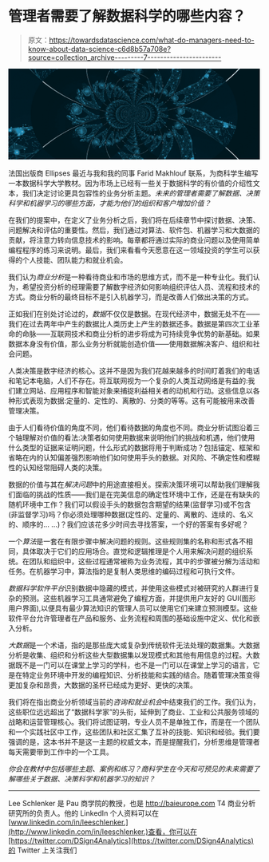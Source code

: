 # 管理者需要了解数据科学的哪些内容？

> 原文：<https://towardsdatascience.com/what-do-managers-need-to-know-about-data-science-c6d8b57a708e?source=collection_archive---------7----------------------->

![](img/fd52a2e2ba93b78de0c351400a4a2831.png)

法国出版商 Ellipses 最近与我和我的同事 Farid Makhlouf 联系，为商科学生编写一本数据科学大学教材。因为市场上已经有一些关于数据科学的有价值的介绍性文本，我们决定讨论更具包容性的业务分析主题。*未来的管理者需要了解数据、决策科学和机器学习的哪些方面，才能为他们的组织和客户增加价值？*

在我们的提案中，在定义了业务分析之后，我们将在后续章节中探讨数据、决策、问题解决和评估的重要性。然后，我们通过对算法、软件包、机器学习和大数据的贡献，将注意力转向信息技术的影响。每章都将通过实际的商业问题以及使用简单编程程序的练习来说明。最后，我们来看看今天愿意在这一领域投资的学生可以获得的个人技能、团队能力和就业机会。

我们认为*商业分析*是一种看待商业和市场的思维方式，而不是一种专业化。我们认为，希望投资分析的经理需要了解数字经济如何影响组织评估人员、流程和技术的方式。商业分析的最终目标不是引入机器学习，而是改善人们做出决策的方式。

正如我们在别处讨论过的，*数据*不仅仅是数据。在现代经济中，数据无处不在——我们在过去两年中产生的数据比人类历史上产生的数据还多。数据是第四次工业革命的命脉——互联网技术和商业分析的进步将成为可持续竞争优势的新基础。如果数据本身没有价值，那么业务分析就能创造价值——使用数据解决客户、组织和社会问题。

人类决策是数字经济的核心。这并不是因为我们花越来越多的时间盯着我们的电话和笔记本电脑，人们不存在。将互联网视为一个复杂的人类互动网络是有益的:我们建立网站、应用程序和智能对象来捕捉利益相关者的动机和行动。这些信息以各种形式表现为数据:定量的、定性的、离散的、分类的等等。这有可能被用来改善管理决策。

由于人们看待价值的角度不同，他们看待数据的角度也不同。商业分析试图沿着三个轴理解对价值的看法:决策者如何使用数据来说明他们的挑战和机遇，他们使用什么类型的证据来证明问题，什么形式的数据将用于判断成功？包括锚定、框架和省略在内的认知偏差强烈影响他们如何使用手头的数据。对风险、不确定性和模糊性的认知经常阻碍人类的决策。

数据的价值与其在*解决问题*中的用途直接相关。探索决策环境可以帮助我们理解我们面临的挑战的性质——我们是在完美信息的确定性环境中工作，还是在有缺失的随机环境中工作？我们可以假设手头的数据包含期望的结果(监督学习)或不包含(非监督学习)吗？你必须处理哪种数据(定性的、定量的、离散的、连续的、名义的、顺序的… …)？我们应该花多少时间去寻找答案，一个好的答案有多好呢？

一个*算法*是一套在有限步骤中解决问题的规则。这些规则集的名称和形式各不相同，具体取决于它们的应用场合。直觉和逻辑推理是个人用来解决问题的组织系统。在团队和组织中，这些过程通常被称为业务流程，其中的步骤被分解为活动和任务。在机器学习中，算法指的是复制人类思维的编码过程和可执行文件。

*数据科学软件平台*识别数据中隐藏的模式，并使用这些模式对被研究的人群进行复杂的预测。这些机器学习工具通常避免了编程方面，并提供用户友好的 GUI(图形用户界面),以便具有最少算法知识的管理人员可以使用它们来建立预测模型。这些软件平台允许管理者在产品和服务、业务流程和周围的基础设施中定义、优化和嵌入分析。

*大数据*是一个术语，指的是那些庞大或复杂到传统软件无法处理的数据集。大数据分析是收集、组织和分析这些大型数据集以发现模式和其他有用信息的过程。大数据既不是一门可以在课堂上学习的学科，也不是一门可以在课堂上学习的语言，它是在特定业务环境中开发的编程知识、分析技能和实践的结合。随着管理决策变得更加复杂和昂贵，大数据的圣杯已经成为更好、更快的决策。

我们将在指出商业分析领域当前的*咨询和就业机会*中结束我们的工作。我们认为，这些职位远远超出了“数据科学家”的头衔，延伸到了商业、工业和公共服务领域的战略和运营管理核心。我们将试图证明，专业人员不是单独工作，而是在一个团队和一个实践社区中工作，这些团队和社区汇集了互补的技能、知识和经验。我们要强调的是，这本书并不是这一主题的权威文本，而是提醒我们，分析思维是管理者每天需要带到工作中的一个工具。

*你会在教材中包括哪些主题、案例和练习？商科学生在今天和可预见的未来需要了解哪些关于数据、决策科学和机器学习的知识？*

_____________

Lee Schlenker 是 Pau 商学院的教授，也是 http://baieurope.com T4 商业分析研究所的负责人。他的 LinkedIn 个人资料可以在[www.linkedin.com/in/leeschlenker.](http://www.linkedin.com/in/leeschlenker.)查看，你可以在[https://twitter.com/DSign4Analytics](https://twitter.com/DSign4Analytics)的 Twitter 上关注我们